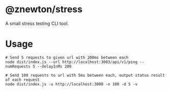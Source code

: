 # @znewton/stress

A small stress testing CLI tool.

# Usage

```shell
# Send 5 requests to given url with 200ms between each
node dist/index.js --url http://localhost:3003/api/v1/ping --numRequests 5 --delayInMs 200
```

```shell
# Send 100 requests to url with 5ms between each, output status result of each request
node dist/index.js -u http://localhost:3000 -n 100 -d 5 -v
```
